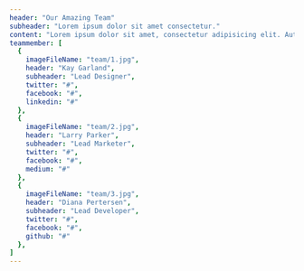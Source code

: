 ```yaml
---
header: "Our Amazing Team"
subheader: "Lorem ipsum dolor sit amet consectetur."
content: "Lorem ipsum dolor sit amet, consectetur adipisicing elit. Aut eaque, laboriosam veritatis, quos non quis ad perspiciatis, totam corporis ea, alias ut unde."
teammember: [
  {
    imageFileName: "team/1.jpg",
    header: "Kay Garland",
    subheader: "Lead Designer",
    twitter: "#",
    facebook: "#",
    linkedin: "#"
  },
  {
    imageFileName: "team/2.jpg",
    header: "Larry Parker",
    subheader: "Lead Marketer",
    twitter: "#",
    facebook: "#",
    medium: "#"
  },
  {
    imageFileName: "team/3.jpg",
    header: "Diana Pertersen",
    subheader: "Lead Developer",
    twitter: "#",
    facebook: "#",
    github: "#"
  },
]
---
```

